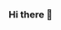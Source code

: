 ### Hi there 👋

<!--
**suvojit-0x55aa/suvojit-0x55aa** is a ✨ _special_ ✨ repository because its `README.md` (this file) appears on your GitHub profile.

### Hi, I'm [Suvojit](https://suvojitmanna.netlify.app/)👋
![Suvojit's github stats](https://github-readme-stats.vercel.app/api?username=suvojit-0x55aa&show_icons=true&count_private=true&theme=radical)
![Top Langs](https://github-readme-stats.vercel.app/api/top-langs/?username=suvojit-0x55aa&layout=compact)
